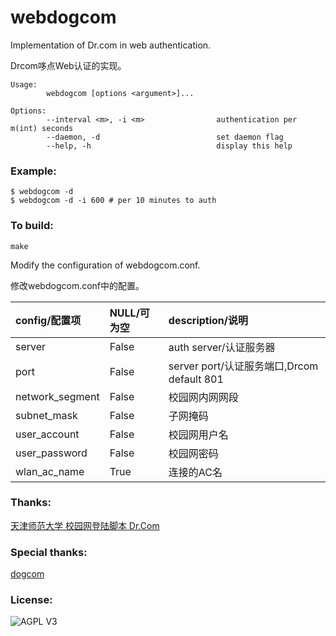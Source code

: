 # webdogcom

Implementation of Dr.com in web authentication.

Drcom哆点Web认证的实现。

```shell
Usage:
        webdogcom [options <argument>]...

Options:
        --interval <m>, -i <m>                authentication per m(int) seconds
        --daemon, -d                          set daemon flag
        --help, -h                            display this help
```

### Example:
```shell
$ webdogcom -d
$ webdogcom -d -i 600 # per 10 minutes to auth
```

### To build:
```shell
make
```
Modify the configuration of webdogcom.conf.

修改webdogcom.conf中的配置。

| config/配置项      | NULL/可为空 | description/说明                       |
|:----------------|:---------|:-------------------------------------|
| server          | False    | auth server/认证服务器                    |
| port            | False    | server port/认证服务端口,Drcom default 801 |
| network_segment | False    | 校园网内网网段                              |
| subnet_mask     | False    | 子网掩码                                 |
| user_account    | False    | 校园网用户名                               |
| user_password   | False    | 校园网密码                                |
| wlan_ac_name    | True     | 连接的AC名                               |

### Thanks:
[天津师范大学 校园网登陆脚本 Dr.Com](https://gist.github.com/binsee/4dfddb6b1be2803396250b7772056f1c)

### Special thanks:
[dogcom](https://github.com/mchome/dogcom)

### License:
![AGPL V3](https://cloud.githubusercontent.com/assets/7392658/20011165/a0caabdc-a2e5-11e6-974c-8d4961c7d6d3.png)